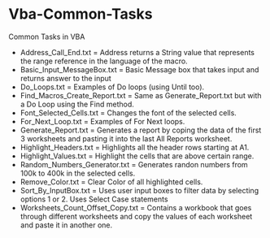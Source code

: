 # Vba-Common-Tasks
Common Tasks in VBA

- Address_Call_End.txt = Address returns a String value that represents the range reference in the language of the macro.
- Basic_Input_MessageBox.txt = Basic Message box that takes input and returns answer to the input
- Do_Loops.txt = Examples of Do loops (using Until too).
- Find_Macros_Create_Report.txt = Same as Generate_Report.txt but with a Do Loop using the Find method.
- Font_Selected_Cells.txt = Changes the font of the selected cells.
- For_Next_Loop.txt = Examples of For Next loops.
- Generate_Report.txt = Generates a report by coping the data of the first 3 worksheets and pasting it into the last All Reports worksheet.
- Highlight_Headers.txt = Highlights all the header rows starting at A1.
- Highlight_Values.txt = Highlight the cells that are above certain range.
- Random_Numbers_Generator.txt = Generates randon numbers from 100k to 400k in the selected cells.
- Remove_Color.txt = Clear Color of all highlighted cells.
- Sort_By_InputBox.txt = Uses user input boxes to filter data by selecting options 1 or 2. Uses Select Case statements
- Worksheets_Count_Offset_Copy.txt = Contains a workbook that goes through different worksheets and copy the values of each worksheet and paste it in another one.
